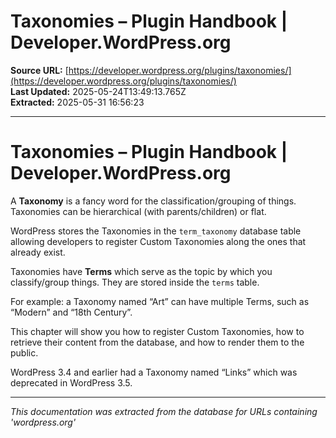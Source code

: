 # Taxonomies – Plugin Handbook | Developer.WordPress.org

**Source URL:** [https://developer.wordpress.org/plugins/taxonomies/](https://developer.wordpress.org/plugins/taxonomies/)  
**Last Updated:** 2025-05-24T13:49:13.765Z  
**Extracted:** 2025-05-31 16:56:23

---

# Taxonomies – Plugin Handbook | Developer.WordPress.org

A **Taxonomy** is a fancy word for the classification/grouping of things. Taxonomies can be hierarchical (with parents/children) or flat.

WordPress stores the Taxonomies in the `term_taxonomy` database table allowing developers to register Custom Taxonomies along the ones that already exist.

Taxonomies have **Terms** which serve as the topic by which you classify/group things. They are stored inside the `terms` table.

For example: a Taxonomy named “Art” can have multiple Terms, such as “Modern” and “18th Century”.

This chapter will show you how to register Custom Taxonomies, how to retrieve their content from the database, and how to render them to the public.

WordPress 3.4 and earlier had a Taxonomy named “Links” which was deprecated in WordPress 3.5.

---

*This documentation was extracted from the database for URLs containing 'wordpress.org'*
